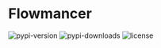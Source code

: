 # Flowmancer

![pypi-version](https://img.shields.io/pypi/v/flowmancer?style=flat-square) ![pypi-downloads](https://img.shields.io/pypi/dd/flowmancer?style=flat-square) ![license](https://img.shields.io/github/license/natsunlee/flowmancer?style=flat-square)